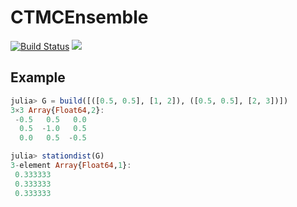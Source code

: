 # CTMCEnsemble

[![Build Status](https://travis-ci.com/innerlee/CTMCEnsemble.jl.svg?token=QaB6ijkBZpoUGF1MyQpy&branch=master)](https://travis-ci.com/innerlee/CTMCEnsemble.jl)
[![](https://img.shields.io/badge/docs-latest-blue.svg)](https://innerlee.github.io/CTMCEnsemble.jl/latest)

## Example

```julia
julia> G = build([([0.5, 0.5], [1, 2]), ([0.5, 0.5], [2, 3])])
3×3 Array{Float64,2}:
 -0.5   0.5   0.0
  0.5  -1.0   0.5
  0.0   0.5  -0.5

julia> stationdist(G)
3-element Array{Float64,1}:
 0.333333
 0.333333
 0.333333
```
